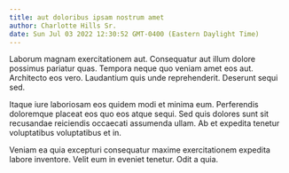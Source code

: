 ```yaml
---
title: aut doloribus ipsam nostrum amet
author: Charlotte Hills Sr.
date: Sun Jul 03 2022 12:30:52 GMT-0400 (Eastern Daylight Time)
---
```

Laborum magnam exercitationem aut. Consequatur aut illum dolore possimus pariatur quas. Tempora neque quo veniam amet eos aut. Architecto eos vero. Laudantium quis unde reprehenderit. Deserunt sequi sed.

 Itaque iure laboriosam eos quidem modi et minima eum. Perferendis doloremque placeat eos quo eos atque sequi. Sed quis dolores sunt sit recusandae reiciendis occaecati assumenda ullam. Ab et expedita tenetur voluptatibus voluptatibus et in.

 Veniam ea quia excepturi consequatur maxime exercitationem expedita labore inventore. Velit eum in eveniet tenetur. Odit a quia.